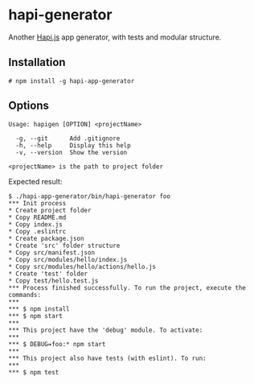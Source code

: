 # hapi-generator
Another [Hapi.js](http://hapijs.com/) app generator, with tests and modular structure.

## Installation
```
# npm install -g hapi-app-generator
```

## Options
```
Usage: hapigen [OPTION] <projectName>

  -g, --git      Add .gitignore
  -h, --help     Display this help
  -v, --version  Show the version

<projectName> is the path to project folder
```

Expected result:
```
$ ./hapi-app-generator/bin/hapi-generator foo
*** Init process
* Create project folder
* Copy README.md
* Copy index.js
* Copy .eslintrc
* Create package.json
* Create 'src' folder structure
* Copy src/manifest.json
* Copy src/modules/hello/index.js
* Copy src/modules/hello/actions/hello.js
* Create 'test' folder
* Copy test/hello.test.js
*** Process finished successfully. To run the project, execute the commands:
***
*** $ npm install
*** $ npm start
***
*** This project have the 'debug' module. To activate:
***
*** $ DEBUG=foo:* npm start
***
*** This project also have tests (with eslint). To run:
***
*** $ npm test
```
